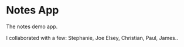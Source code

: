 Notes App
==============================
The notes demo app.

I collaborated with a few: Stephanie, Joe Elsey, Christian, Paul, James..
